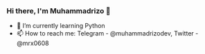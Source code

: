 ### Hi there, I'm Muhammadrizo 👋

- 🌱 I’m currently learning Python
- 📫 How to reach me: Telegram - @muhammadrizodev, Twitter - @mrx0608

